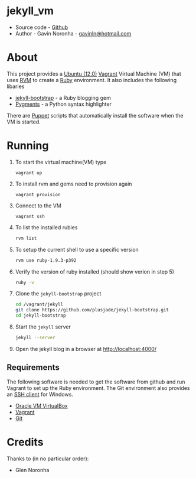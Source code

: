 jekyll_vm
=========

* Source code - [Github][1]
* Author - Gavin Noronha - <gavinln@hotmail.com>

[1]: https://github.com/gavinln/jekyll_vm.git

About
=====

This project provides a [Ubuntu (12.0)][2] [Vagrant][3] Virtual Machine (VM) that uses [RVM][4] to create a [Ruby][5] environment. It also includes the following libaries


* [jekyll-bootstrap][6] - a Ruby blogging gem
* [Pygments][7] - a Python syntax highlighter

There are [Puppet][8] scripts that automatically install the software when the VM is started.

[2]: http://releases.ubuntu.com/precise/
[3]: http://www.vagrantup.com/
[4]: https://rvm.io/ 
[5]: http://www.ruby-lang.org/en/ 
[6]: http://jekyllbootstrap.com/
[7]: http://pygments.org/
[8]: http://puppetlabs.com/

Running
=======

1. To start the virtual machine(VM) type

    ```
    vagrant up
    ```

2. To install rvm and gems need to provision again

    ```
    vagrant provision
    ```

3. Connect to the VM

    ```
    vagrant ssh
    ```

4. To list the installed rubies

    ```bash
    rvm list
    ```

5. To setup the current shell to use a specific version

    ```bash
    rvm use ruby-1.9.3-p392
    ```
    
6. Verify the version of ruby installed (should show verion in step 5)
 
    ```bash
    ruby -v
    ```

7. Clone the `jekyll-bootstrap` project

    ```bash
    cd /vagrant/jekyll
    git clone https://github.com/plusjade/jekyll-bootstrap.git
    cd jekyll-bootstrap
    ```

8. Start the `jekyll` server

    ```bash
    jekyll --server
    ```

9. Open the jekyll blog in a browser at <http://localhost:4000/>


Requirements
------------

The following software is needed to get the software from github and run Vagrant to set up the Ruby environment. The Git environment also provides an [SSH  client][9] for Windows.

* [Oracle VM VirtualBox][10]
* [Vagrant][11]
* [Git][12]

[9]: http://en.wikipedia.org/wiki/Secure_Shell
[10]: https://www.virtualbox.org/
[11]: http://vagrantup.com/
[12]: http://git-scm.com/

Credits
=======

Thanks to (in no particular order):

- Glen Noronha

